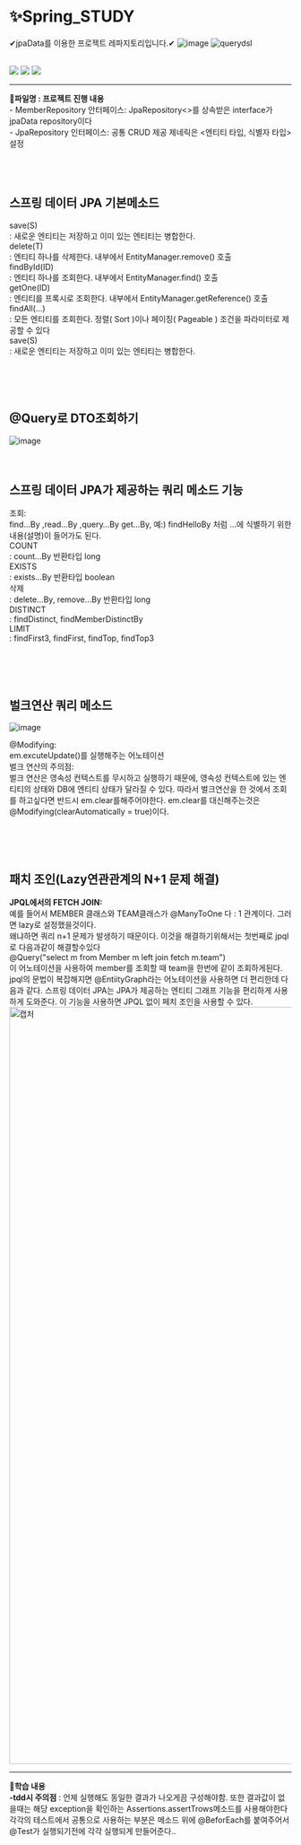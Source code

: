 # ✨Spring_STUDY
✔jpaData를 이용한 프로젝트  레파지토리입니다.✔
![image](https://user-images.githubusercontent.com/104709432/198950229-e233789c-39a7-4005-b934-d6e7a21f1b0f.png)
![querydsl](https://user-images.githubusercontent.com/104709432/207634404-5ee0d368-0432-4ec2-ad04-9e0ad7562a89.jpg)

<br>
<img src="https://img.shields.io/badge/Java-E34F26?style=flat&logo=Java&logoColor=white"/></a>
<img src="https://img.shields.io/badge/Spring Boot-6DB33F?style=flat&logo=Spring Boot&logoColor=white"/></a>
<img src="https://img.shields.io/badge/JUnit5-25A162?style=flat&logo=JUnit5&logoColor=white"/></a>
<hr>
<b>📝파일명 : 프로젝트 진행 내용</b><br>
- MemberRepository 안터페이스: JpaRepository<>를 상속받은 interface가 jpaData repository이다  <br>
- JpaRepository 인터페이스: 공통 CRUD 제공  제네릭은 <엔티티 타입, 식별자 타입> 설정 <br>
<BR><BR><BR>

## 스프링 데이터 JPA 기본메소드<BR>
  <summary>save(S)</summary> : 새로운 엔티티는 저장하고 이미 있는 엔티티는 병합한다. <br>
  <summary>delete(T)</summary> : 엔티티 하나를 삭제한다. 내부에서 EntityManager.remove() 호출 <br>
  <summary>findById(ID)</summary> : 엔티티 하나를 조회한다. 내부에서 EntityManager.find() 호출 <br>
  <summary>getOne(ID)</summary> : 엔티티를 프록시로 조회한다. 내부에서 EntityManager.getReference() 호출 <br>
  <summary>findAll(…)</summary> : 모든 엔티티를 조회한다. 정렬( Sort )이나 페이징( Pageable ) 조건을 파라미터로 제공할 수
있다 <br>
 <summary>save(S)</summary> : 새로운 엔티티는 저장하고 이미 있는 엔티티는 병합한다. <br>

<BR><BR><BR>
## @Query로 DTO조회하기
![image](https://user-images.githubusercontent.com/104709432/198951170-dc62477d-2dc3-435c-983f-a2c79655c89b.png)
<BR><BR><BR>
## 스프링 데이터 JPA가 제공하는 쿼리 메소드 기능
<summary>조회:</summary> find…By ,read…By ,query…By get…By, 
예:) findHelloBy 처럼 ...에 식별하기 위한 내용(설명)이 들어가도 된다.
<summary>COUNT</summary>: count…By 반환타입 long
<summary>EXISTS</summary>: exists…By 반환타입 boolean
<summary>삭제</summary>: delete…By, remove…By 반환타입 long
<summary>DISTINCT</summary>: findDistinct, findMemberDistinctBy
<summary>LIMIT</summary>: findFirst3, findFirst, findTop, findTop3

<BR><BR><BR>
## 벌크연산 쿼리 메소드
![image](https://user-images.githubusercontent.com/104709432/199170208-3ddb81b8-1c9c-4225-bb6e-15285c9216f2.png)
<summary>@Modifying: </summary>em.excuteUpdate()를 실행해주는 어노테이션 
<summary>벌크 연산의 주의점: </summary>벌크 연산은 영속성 컨텍스트를 무시하고 실행하기 때문에, 영속성 컨텍스트에 있는 엔티티의 상태와
DB에 엔티티 상태가 달라질 수 있다. 따라서 벌크연산을 한 것에서 조회를 하고싶다면 반드시 em.clear를해주어야한다. 
em.clear를 대신해주는것은  @Modifying(clearAutomatically = true)이다.

<BR><BR><BR>
## 패치 조인(Lazy연관관계의 N+1 문제 해결)
<summary><b>JPQL에서의 FETCH JOIN:</b> </summary> 예를 들어서 MEMBER 클래스와 TEAM클래스가 @ManyToOne 다 : 1 관계이다. 그러면 lazy로 설정했을것이다.<br>
왜냐하면  쿼리 n+1 문제가 발생하기 때문이다. 이것을 해결하기위해서는 첫번째로 jpql로 다음과같이 해결할수있다<br>
@Query("select m from Member m left join fetch m.team")<br>
이 어노테이션을 사용하여 member를 조회할 때 team을 한번에 같이 조회하게된다.<br> jpql의 문법이 복잡해지면 @EntiityGraph라는 어노테이션을 사용하면 더 편리한데 다음과 같다.
스프링 데이터 JPA는 JPA가 제공하는 엔티티 그래프 기능을 편리하게 사용하게 도와준다. 이 기능을
사용하면 JPQL 없이 페치 조인을 사용할 수 있다.
<img width="1350" alt="캡처" src="https://user-images.githubusercontent.com/104709432/199195665-4bd7e872-8cfa-45c7-8ed6-044265af0414.PNG">

  
<hr>
<b>🎈학습 내용</b><br>
<b>-tdd시 주의점</b> :  언제 실행해도 동일한 결과가 나오게끔 구성해야함. 또한 결과값이 없을때는 해당 exception을 확인하는 Assertions.assertTrows메소드를 사용해야한다
     각각의 테스트에서 공통으로 사용하는 부분은 메소드 위에 @BeforEach를 붙여주어서 @Test가 실행되기전에 각각 실행되게 만들어준다..<br>
